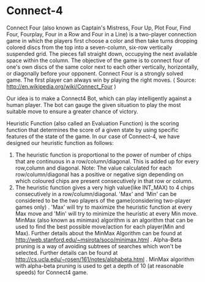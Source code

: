 # Connect-4

Connect Four (also known as Captain's Mistress, Four Up, Plot Four, Find Four, Fourplay, Four in a Row and Four in a Line) is a two-player connection game in which the players first choose a color and then take turns dropping colored discs from the top into a seven-column, six-row vertically suspended grid. The pieces fall straight down, occupying the next available space within the column. The objective of the game is to connect four of one's own discs of the same color next to each other vertically, horizontally, or diagonally before your opponent. Connect Four is a strongly solved game. The first player can always win by playing the right moves.
( Source: http://en.wikipedia.org/wiki/Connect_Four )

Our idea is to make a Connect4 Bot, which can play intelligently against a human player. The bot can gauge the given situation to play the most suitable move to ensure a greater chance of victory.


Heuristic Function (also called an Evaluation Function) is the scoring function that determines the score of a given state by using specific features of the state of the game. In our case of Connect-4, we have designed our heuristic function as follows:
1. The heuristic function is proportional to the power of number of chips that are continuous in a row/column/diagonal. This is added up for every row,column and diagonal.
Note: The value calculated for each row/column/diagonal has a positive or negative sign depending on which coloured chips are present consecutively in that row or column.
2. The heuristic function gives a very high value(like INT_MAX) to 4 chips consecutively in a row/column/diagonal.
'Max' and 'Min' can be considered to be the two players of the game(considering two-player games only) . 'Max' will try to maximize the heuristic function at every Max move and 'Min' will try to minimize the heuristic at every Min move.
MinMax (also known as minimax) algorithm is an algorithm that can be used to find the best possible move/action for each player(Min and Max). Further details about the MinMax Algorithm can be found at http://web.stanford.edu/~msirota/soco/minimax.html .
Alpha-Beta pruning is a way of avoiding subtrees of searches which won't be selected. Further details can be found at http://cs.ucla.edu/~rosen/161/notes/alphabeta.html .
MinMax algorithm with alpha-beta pruning is used to get a depth of 10 (at reasonable speeds) for Connect4 game.
